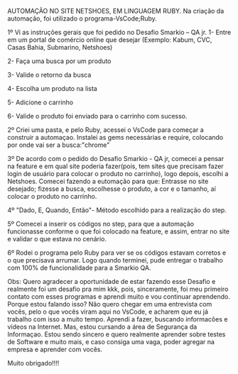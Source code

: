 AUTOMAÇÃO NO SITE NETSHOES, EM LINGUAGEM RUBY.
Na criação da automação, foi utilizado o programa-VsCode;Ruby. 

1º Vi as instruções gerais que foi pedido no Desafio Smarkio – QA jr.
   1- Entre em um portal de comércio online que desejar (Exemplo: Kabum, CVC, Casas Bahia, Submarino, Netshoes)

   2- Faça uma busca por um produto

   3- Valide o retorno da busca

   4- Escolha um produto na lista

   5- Adicione o carrinho

   6- Valide o produto foi enviado para o carrinho com sucesso.

2º Criei uma pasta, e pelo Ruby, acessei o VsCode para começar a construir a automaçao. Instalei as gems necessárias e require, colocando por onde vai ser a busca:"chrome"

3º De acordo com o pedido do Desafio Smarkio - QA jr, comecei a pensar na feature e em qual site poderia fazer(pois, tem sites que precisam fazer login de usuário para colocar o produto no carrinho), logo depois, escolhi a Netshoes. Comecei fazendo a eutomação para que: Entrasse no site desejado; fizesse a busca, escolhesse o produto, a cor e o tamanho, aí colocar o produto no carrinho.

4º "Dado, E, Quando, Então"- Método escolhido para a realização do step.

5º Comecei a inserir os códigos no step, para que a automação funcionasse conforme o que foi colocado na feature, e assim, entrar no site e validar o que estava no cenário.

6º Rodei o programa pelo Ruby para ver se os códigos estavam corretos e o que precisava arrumar. Logo quando terminei, pude entregar o trabalho com 100% de funcionalidade para a Smarkio QA.



   Obs: Quero agradecer a oportunidade de estar fazendo esse Desafio e realmente foi um desafio pra mim kkk, pois, sinceramente, foi meu primeiro contato com esses programas e aprendi muito e vou continuar aprendendo. Porque estou falando isso? Não quero chegar em uma entrevista com vocês, pelo o que vocês viram aqui no VsCode, e acharem que eu já trabalho com isso a muito tempo. Aprendi a fazer, buscando informacões e vídeos na Internet. Mas, estou cursando a área de Segurança da Informaçao.
   Estou sendo sincero e quero realmente aprender sobre testes de Software e muito mais, e caso consiga uma vaga, poder agregar na empresa e aprender com vocês. 

   Muito obrigado!!!!
